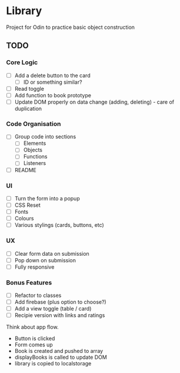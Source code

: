 # Library

Project for Odin to practice basic object construction

## TODO

### Core Logic

- [ ] Add a delete button to the card
  - [ ] ID or something similar?
- [ ] Read toggle
 - [ ] Add function to book prototype
- [ ] Update DOM properly on data change (adding, deleting) - care of duplication

### Code Organisation

- [ ] Group code into sections
  - [ ] Elements
  - [ ] Objects
  - [ ] Functions
  - [ ] Listeners
- [ ] README

### UI
- [ ] Turn the form into a popup
- [ ] CSS Reset
- [ ] Fonts
- [ ] Colours
- [ ] Various stylings (cards, buttons, etc)

### UX
- [ ] Clear form data on submission
- [ ] Pop down on submission
- [ ] Fully responsive

### Bonus Features

- [ ] Refactor to classes
- [ ] Add firebase (plus option to choose?)
- [ ] Add a view toggle (table / card)
- [ ] Recipie version with links and ratings

Think about app flow.
* Button is clicked
* Form comes up
* Book is created and pushed to array
* displayBooks is called to update DOM
* library is copied to localstorage
